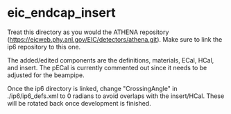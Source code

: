 # eic_endcap_insert
Treat this directory as you would the ATHENA repository (https://eicweb.phy.anl.gov/EIC/detectors/athena.git). Make sure to link the ip6 repository to this one.

The added/edited components are the definitions, materials, ECal, HCal, and insert. The pECal is currently commented out since it needs to be adjusted for the beampipe.

Once the ip6 directory is linked, change "CrossingAngle" in ./ip6/ip6_defs.xml to 0 radians to avoid overlaps with the insert/HCal. These will be rotated back once development is finished. 

